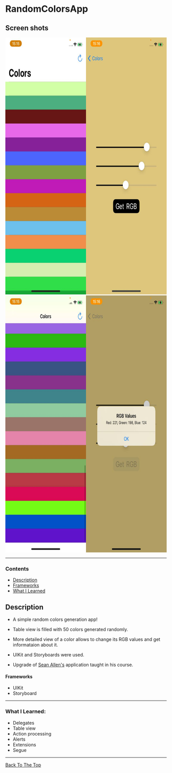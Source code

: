 # RandomColorsApp

## Screen shots
<div style="width: 50%;min-height: 150px;float: left;">
    <img src="https://github.com/KizatovArman/iOS-RandomColorsApp/blob/main/Screen%20shots/Main%20page%201.jpg" alt="Main Page" width="400" height="800">
    <img src="https://github.com/KizatovArman/iOS-RandomColorsApp/blob/main/Screen%20shots/Main%20page%202.jpg" alt="Main Page" width="400" height="800">
</div>
<div style="width: 50%;min-height: 150px;margin-left: 50%;">
    <img src="https://github.com/KizatovArman/iOS-RandomColorsApp/blob/main/Screen%20shots/Color%20page%201.jpg" alt="Color Page" width="400" height="800">
    <img src="https://github.com/KizatovArman/iOS-RandomColorsApp/blob/main/Screen%20shots/Rgb%20alert%201.jpg" alt="Rgb alert" width="400" height="800">
</div>

---

### Contents

- [Description](#description)
- [Frameworks](#frameworks)
- [What I Learned](#what-i-learned)

## Description

- A simple random colors generation app!

- Table view is filled with 50 colors generated randomly.

- More detailed view of a color allows to change its RGB values and get informataion about it.

- UIKit and Storyboards were used.

- Upgrade of <a href="https://github.com/SAllen0400">Sean Allen's</a> application taught in his course.

#### Frameworks

- UIKit
- Storyboard

---
### What I Learned:

- Delegates
- Table view
- Action processing
- Alerts
- Extensions
- Segue

---

[Back To The Top](#RandomColorsApp)